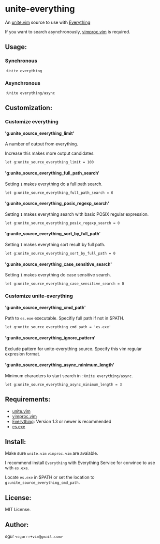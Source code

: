 unite-everything
================

An [unite.vim](https://github.com/Shougo/unite.vim/) source to use with [Everything](http://www.voidtools.com/)

If you want to search asynchronously, [vimproc.vim](https://github.com/Shougo/vimproc.vim/) is required.

Usage:
------

### Synchronous

~~~viml
:Unite everything
~~~

### Asynchronous

~~~viml
:Unite everything/async
~~~

Customization:
-------------

### Customize everything

#### 'g:unite_source_everything_limit'

A number of output from everything.

Increase this makes more output candidates.

~~~vim
let g:unite_source_everything_limit = 100
~~~

#### 'g:unite_source_everything_full_path_search'

Setting `1` makes everything do a full path search.

~~~vim
let g:unite_source_everything_full_path_search = 0
~~~

#### 'g:unite_source_everything_posix_regexp_search'

Setting `1` makes everything search with basic POSIX regular expression.

~~~vim
let g:unite_source_everything_posix_regexp_search = 0
~~~

#### 'g:unite_source_everything_sort_by_full_path'

Setting `1` makes everything sort result by full path.

~~~vim
let g:unite_source_everything_sort_by_full_path = 0
~~~

#### 'g:unite_source_everything_case_sensitive_search'

Setting `1` makes everything do case sensitive search.

~~~vim
let g:unite_source_everything_case_sensitive_search = 0
~~~

### Customize unite-everything

#### 'g:unite_source_everything_cmd_path'

Path to `es.exe` executable. Specifiy full path if not in $PATH.

~~~vim
let g:unite_source_everything_cmd_path = 'es.exe'
~~~

#### 'g:unite_source_everything_ignore_pattern'

Exclude pattern for unite-everything source. Specify this vim regular expresion format.

#### 'g:unite_source_everything_async_minimum_length'

Minimum characters to start search in `:Unite everything/async`.

~~~vim
let g:unite_source_everything_async_minimum_length = 3
~~~

Requirements:
-------------

- [unite.vim](https://github.com/Shougo/unite.vim/)
- [vimproc.vim](https://github.com/Shougo/vimproc.vim/)
- [Everything](http://www.voidtools.com/download.php): Version 1.3 or newer is recommended
- [es.exe](http://www.voidtools.com/download.php)

Install:
--------

Make sure `unite.vim` `vimproc.vim` are avaiable.

I recommend install `Everything` with Everything Service for convince to use with `es.exe`.

Locate `es.exe` in $PATH or set the location to `g:unite_source_everything_cmd_path`.

License:
--------

MIT License.

Author:
-------

sgur `<sgurrr+vim@gmail.com>`

